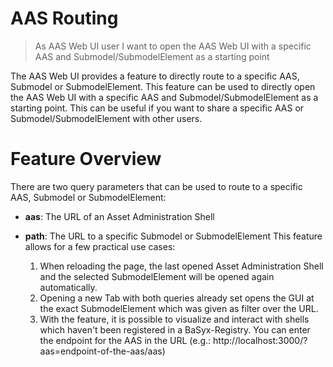 # AAS Routing
>As AAS Web UI user
>I want to open the AAS Web UI with a specific AAS and Submodel/SubmodelElement as a starting point

The AAS Web UI provides a feature to directly route to a specific AAS, Submodel or SubmodelElement. This feature can be used to directly open the AAS Web UI with a specific AAS and Submodel/SubmodelElement as a starting point. This can be useful if you want to share a specific AAS or Submodel/SubmodelElement with other users.

# Feature Overview
There are two query parameters that can be used to route to a specific AAS, Submodel or SubmodelElement:

* **aas**: The URL of an Asset Administration Shell
* **path**: The URL to a specific Submodel or SubmodelElement
This feature allows for a few practical use cases:

    1. When reloading the page, the last opened Asset Administration Shell and the selected SubmodelElement will be opened again automatically.
    2. Opening a new Tab with both queries already set opens the GUI at the exact SubmodelElement which was given as filter over the URL.
    3. With the feature, it is possible to visualize and interact with shells which haven't been registered in a BaSyx-Registry. You can enter the endpoint for the AAS in the URL (e.g.: http://localhost:3000/?aas=endpoint-of-the-aas/aas)